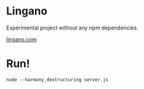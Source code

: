 # Lingano

Experimental project without any npm dependencies.

[lingano.com](http://www.lingano.com)

# Run!

```
node --harmony_destructuring server.js
```
